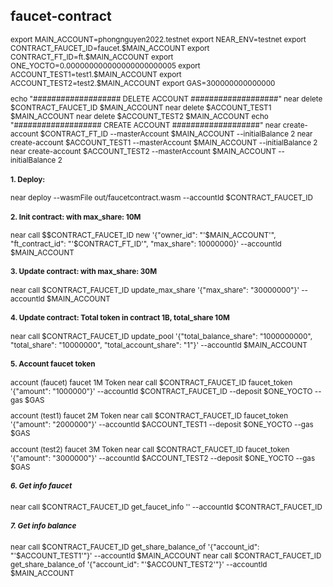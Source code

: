## faucet-contract
<sub> 
    export MAIN_ACCOUNT=phongnguyen2022.testnet
  export NEAR_ENV=testnet
  export CONTRACT_FAUCET_ID=faucet.$MAIN_ACCOUNT
  export CONTRACT_FT_ID=ft.$MAIN_ACCOUNT
  export ONE_YOCTO=0.000000000000000000000005
  export ACCOUNT_TEST1=test1.$MAIN_ACCOUNT
  export ACCOUNT_TEST2=test2.$MAIN_ACCOUNT
  export GAS=300000000000000

  echo "################### DELETE ACCOUNT ###################"
  near delete $CONTRACT_FAUCET_ID $MAIN_ACCOUNT
  near delete $ACCOUNT_TEST1 $MAIN_ACCOUNT
  near delete $ACCOUNT_TEST2 $MAIN_ACCOUNT
</sub>
echo "################### CREATE ACCOUNT ###################"
near create-account $CONTRACT_FT_ID --masterAccount $MAIN_ACCOUNT --initialBalance 2
near create-account $ACCOUNT_TEST1 --masterAccount $MAIN_ACCOUNT --initialBalance 2
near create-account $ACCOUNT_TEST2 --masterAccount $MAIN_ACCOUNT --initialBalance 2

#### 1. Deploy:
near deploy --wasmFile out/faucetcontract.wasm --accountId $CONTRACT_FAUCET_ID

#### 2. Init contract: with max_share: 10M
near call $$CONTRACT_FAUCET_ID new '{"owner_id": "'$MAIN_ACCOUNT'", "ft_contract_id": "'$CONTRACT_FT_ID'", "max_share": 10000000}' --accountId $MAIN_ACCOUNT

#### 3. Update contract: with max_share: 30M
near call $CONTRACT_FAUCET_ID update_max_share '{"max_share": "30000000"}' --accountId $MAIN_ACCOUNT

#### 4. Update contract: Total token in contract 1B, total_share 10M
near call $CONTRACT_FAUCET_ID update_pool '{"total_balance_share": "1000000000", "total_share": "10000000", "total_account_share": "1"}' --accountId $MAIN_ACCOUNT

#### 5. Account faucet token
account (faucet) faucet 1M Token 
near call $CONTRACT_FAUCET_ID faucet_token '{"amount": "1000000"}' --accountId $CONTRACT_FAUCET_ID --deposit $ONE_YOCTO --gas $GAS

account (test1) faucet 2M Token 
near call $CONTRACT_FAUCET_ID faucet_token '{"amount": "2000000"}' --accountId $ACCOUNT_TEST1 --deposit $ONE_YOCTO --gas $GAS

account (test2) faucet 3M Token 
near call $CONTRACT_FAUCET_ID faucet_token '{"amount": "3000000"}' --accountId $ACCOUNT_TEST2 --deposit $ONE_YOCTO --gas $GAS

##### 6. Get info faucet
near call $CONTRACT_FAUCET_ID get_faucet_info '' --accountId $CONTRACT_FAUCET_ID

##### 7. Get info balance
near call $CONTRACT_FAUCET_ID get_share_balance_of '{"account_id": "'$ACCOUNT_TEST1'"}' --accountId $MAIN_ACCOUNT
near call $CONTRACT_FAUCET_ID get_share_balance_of '{"account_id": "'$ACCOUNT_TEST2'"}' --accountId $MAIN_ACCOUNT
